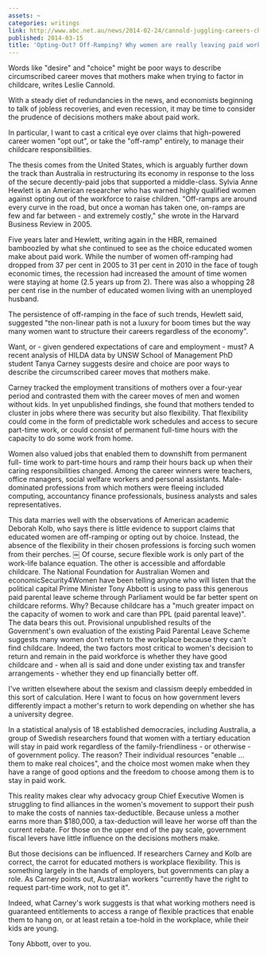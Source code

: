 ```yaml
---
assets: ~
categories: writings
link: http://www.abc.net.au/news/2014-02-24/cannold-juggling-careers-childcare-and-choice/5278702
published: 2014-03-15
title: 'Opting-Out? Off-Ramping? Why women are really leaving paid work '
---
```

Words like "desire" and "choice" might be poor ways to describe circumscribed career moves that mothers make when trying to factor in childcare, writes Leslie Cannold.

With a steady diet of redundancies in the news, and economists beginning to talk of jobless recoveries, and even recession, it may be time to consider the prudence of decisions mothers make about paid work.

In particular, I want to cast a critical eye over claims that high-powered career women "opt out", or take the "off-ramp" entirely, to manage their childcare responsibilities.

The thesis comes from the United States, which is arguably further down the track than Australia in restructuring its economy in response to the loss of the secure decently-paid jobs that supported a middle-class.
Sylvia Anne Hewlett is an American researcher who has warned highly qualified women against opting out of the workforce to raise children.
"Off-ramps are around every curve in the road, but once a woman has taken one, on-ramps are few and far between - and extremely costly," she wrote in the Harvard Business Review in 2005.

Five years later and Hewlett, writing again in the HBR, remained bamboozled by what she continued to see as the choice educated women make about paid work.
While the number of women off-ramping had dropped from 37 per cent in 2005 to 31 per cent in 2010 in the face of tough economic times, the recession had increased the amount of time women were staying at home (2.5 years up from 2). There was also a whopping 28 per cent rise in the number of educated women living with an unemployed husband.

The persistence of off-ramping in the face of such trends, Hewlett said, suggested "the non-linear path is not a luxury for boom times but the way many women want to structure their careers regardless of the economy".

Want, or - given gendered expectations of care and employment - must? A recent analysis of HILDA data by UNSW School of Management PhD student Tanya Carney suggests desire and choice are poor ways to describe the circumscribed career moves that mothers make.

Carney tracked the employment transitions of mothers over a four-year period and contrasted them with the career moves of men and women without kids.
In yet unpublished findings, she found that mothers tended to cluster in jobs where there was security but also flexibility. That flexibility could come in the form of predictable work schedules and access to secure part-time work, or could consist of permanent full-time hours with the capacity to do some work from home.

Women also valued jobs that enabled them to downshift from permanent full- time work to part-time hours and ramp their hours back up when their caring responsibilities changed. Among the career winners were teachers, office managers, social welfare workers and personal assistants. Male-dominated professions from which mothers were fleeing included computing, accountancy finance professionals, business analysts and sales representatives.

This data marries well with the observations of American academic Deborah Kolb, who says there is little evidence to support claims that educated women are off-ramping or opting out by choice. Instead, the absence of the flexibility in their chosen professions is forcing such women from their perches.
￼
Of course, secure flexible work is only part of the work-life balance equation. The other is accessible and affordable childcare. The National Foundation for Australian Women and economicSecurity4Women have been telling anyone who will listen that the political capital Prime Minister Tony Abbott is using to pass this generous paid parental leave scheme through Parliament would be far better spent on childcare reforms. Why? Because childcare has a "much greater impact on the capacity of women to work and care than PPL (paid parental leave)".
The data bears this out. Provisional unpublished results of the Government's own evaluation of the existing Paid Parental Leave Scheme suggests many women don't return to the workplace because they can't find childcare. Indeed, the two factors most critical to women's decision to return and remain in the paid workforce is whether they have good childcare and - when all is said and done under existing tax and transfer arrangements - whether they end up financially better off.

I've written elsewhere about the sexism and classism deeply embedded in this sort of calculation. Here I want to focus on how government levers differently impact a mother's return to work depending on whether she has a university degree.

In a statistical analysis of 18 established democracies, including Australia, a group of Swedish researchers found that women with a tertiary education will stay in paid work regardless of the family-friendliness - or otherwise - of government policy. The reason? Their individual resources "enable ... them to make real choices", and the choice most women make when they have a range of good options and the freedom to choose among them is to stay in paid work.

This reality makes clear why advocacy group Chief Executive Women is struggling to find alliances in the women's movement to support their push to make the costs of nannies tax-deductible. Because unless a mother earns more than $180,000, a tax-deduction will leave her worse off than the current rebate. For those on the upper end of the pay scale, government fiscal levers have little influence on the decisions mothers make.

But those decisions can be influenced. If researchers Carney and Kolb are correct, the carrot for educated mothers is workplace flexibility. This is something largely in the hands of employers, but governments can play a role. As Carney points out, Australian workers "currently have the right to request part-time work, not to get it".

Indeed, what Carney's work suggests is that what working mothers need is guaranteed entitlements to access a range of flexible practices that enable them to hang on, or at least retain a toe-hold in the workplace, while their kids are young.

Tony Abbott, over to you.